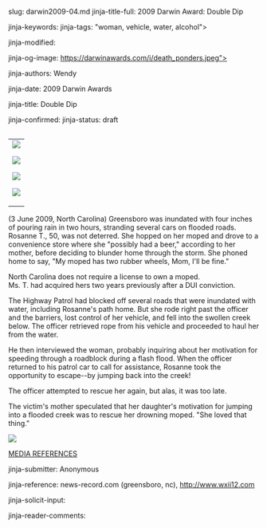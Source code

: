 slug: darwin2009-04.md
jinja-title-full: 2009 Darwin Award: Double Dip

<META name="description" content="Greensboro, NC, was inundated with four inches of rain in two hours but Rosanne, 50, was not deterred. She hopped on her moped and drove to a convenience store nearby where she 'possibly had a beer' before heading home...">

jinja-keywords:
jinja-tags: "woman, vehicle, water, alcohol">

jinja-modified:

jinja-og-image: https://darwinawards.com/i/death_ponders.jpeg">

jinja-authors: Wendy

jinja-date: 2009 Darwin Awards


jinja-title: Double Dip


jinja-confirmed:
jinja-status: draft
<TABLE border=0 align=right><TR><TD align=center>
<A href="/cgi/search.pl?keywords=category%3Dwoman&swishindex=stories.data&show_description=yes&maxdisplay=10&maxresults=50"><IMG src="/i/icon/woman.png" border=0></A>

<A href="/cgi/search.pl?keywords=category%3Dvehicle&swishindex=stories.data&show_description=yes&maxdisplay=10&maxresults=50"><IMG src="/i/icon/motorcycle.jpg" border=0></A>

<A href="/cgi/search.pl?keywords=category%3Dwater&swishindex=stories.data&show_description=yes&maxdisplay=10&maxresults=50"><IMG src="/i/icon/fish.jpg" border=0></A>

<A href="/cgi/search.pl?keywords=category%3Dalcohol&swishindex=stories.data&show_description=yes&maxdisplay=10&maxresults=50"><IMG src="/i/icon/beer.gif" border=0></A>

</TD></TR></TABLE>

(3 June 2009, North Carolina) Greensboro was inundated with four inches of
pouring rain in two hours, stranding several cars on flooded roads. Rosanne
T., 50, was not deterred. She hopped on her moped and drove to a
convenience store where she "possibly had a beer," according to her mother,
before deciding to blunder home through the storm. She phoned home to say,
"My moped has two rubber wheels, Mom, I'll be fine."

North Carolina does not require a license to own a moped.<BR>
Ms. T. had acquired hers two years previously after a DUI conviction.

The Highway Patrol had blocked off several roads that were inundated with
water, including Rosanne's path home. But she rode right past the officer
and the barriers, lost control of her vehicle, and fell into the swollen
creek below. The officer retrieved rope from his vehicle and proceeded to
haul her from the water.

He then interviewed the woman, probably inquiring about her motivation for
speeding through a roadblock during a flash flood. When the officer
returned to his patrol car to call for assistance, Rosanne took the
opportunity to escape--by jumping back into the creek!

The officer attempted to rescue her again, but alas, it was too late.

The victim's mother speculated that her daughter's motivation for jumping
into a flooded creek was to rescue her drowning moped. "She loved that
thing."

<IMG class="story_img_large" src="/i/art/buckley/Double_Dip_200.jpg">

<A href="http://www.darwinawards.com/slush/200906/pending20090605-070304.html">MEDIA REFERENCES</A>

jinja-submitter: Anonymous

jinja-reference: news-record.com (greensboro, nc), http://www.wxii12.com

jinja-solicit-input:

jinja-reader-comments:



<!--#include file=nav_2009.html -->


